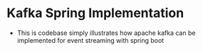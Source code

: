 # Kafka Spring Implementation
* This is codebase simply illustrates how apache kafka can be implemented for event streaming with spring boot